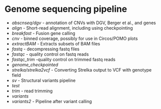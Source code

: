 Genome sequencing pipeline
===========================


* *abscnseq/dgv* - annotation of CNVs with DGV, Berger et al.,  and genes
* *align* - Short-read alignment, including using checkpointing
* *breakfast* - Fusion gene calling
* *cnv*	- binned coverage, possibly for use in Circos/POMO plots
* *extractBAM*	- Extracts subsets of BAM files
* *fastq* - decompressing fastq files
* *fastqc* - quality control on fastq reads
* *fastqc_trim* -quality control on trimmed fastq reads
* *genome_checkpointed*
* *strelka/strelka2vcf*   - Converting Strelka output to VCF with genotype field
* *sv* - Structural variants pipeline
* *test*
* *trim* - read trimming
* *variants*
* *variants2* - Pipeline after variant calling
